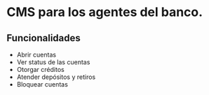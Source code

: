 # CMS para los agentes del banco.

## Funcionalidades
- Abrir cuentas
- Ver status de las cuentas
- Otorgar créditos
- Atender depósitos y retiros
- Bloquear cuentas

